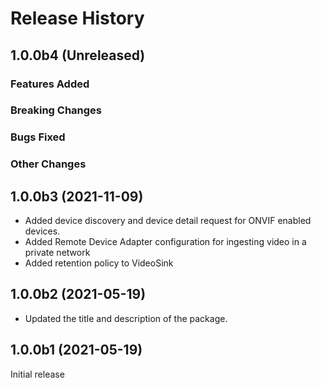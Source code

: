 # Release History

## 1.0.0b4 (Unreleased)

### Features Added

### Breaking Changes

### Bugs Fixed

### Other Changes

## 1.0.0b3 (2021-11-09)

- Added device discovery and device detail request for ONVIF enabled devices.
- Added Remote Device Adapter configuration for ingesting video in a private network
- Added retention policy to VideoSink

## 1.0.0b2 (2021-05-19)

- Updated the title and description of the package.

## 1.0.0b1 (2021-05-19)

Initial release
